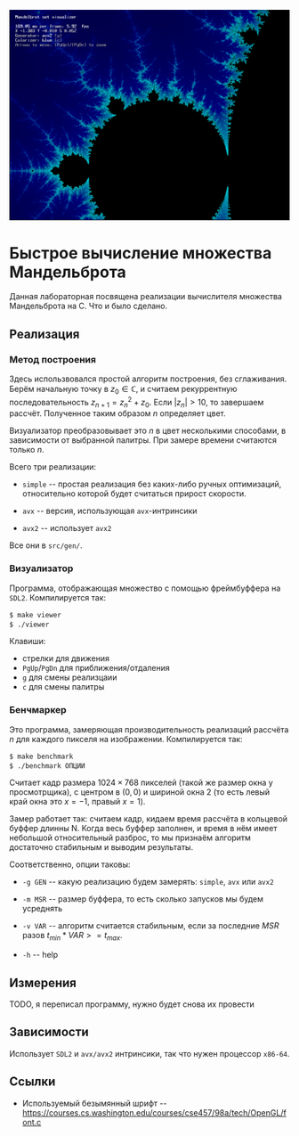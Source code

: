 ![Мандельброт](result.png)

# Быстрое вычисление множества Мандельброта

Данная лабораторная посвящена реализации вычислителя 
множества Мандельброта на C. Что и было сделано.


## Реализация

### Метод построения

Здесь использвовался простой алгоритм построения, без сглаживания.
Берём начальную точку в $`z_0 \in \mathbb{C}`$, и считаем рекуррентную
последовательность $`z_{n+1} = z_n^2 + z_0`$. Если $`|z_n| > 10`$, то 
завершаем рассчёт. Полученное таким образом $`n`$ определяет цвет.

Визуализатор преобразовывает это $`n`$ в цвет несколькими способами,
в зависимости от выбранной палитры. При замере времени считаются только $`n`$.

Всего три реализации:

 - `simple` -- простая реализация без каких-либо ручных оптимизаций,
    относительно которой будет считаться прирост скорости.

 - `avx` -- версия, использующая `avx`-интринсики

 - `avx2` -- использует `avx2`

Все они в `src/gen/`.

### Визуализатор

Программа, отображающая множество с помощью фреймбуффера на `SDL2`.
Компилируется так:

```bash
$ make viewer
$ ./viewer
```

Клавиши:

 - стрелки для движения
 - `PgUp`/`PgDn` для приближения/отдаления
 - `g` для смены реализцаии
 - `c` для смены палитры

### Бенчмаркер

Это программа, замеряющая производительность реализаций рассчёта $`n`$ для
каждого пикселя на изображении. Компилируется так:


```bash
$ make benchmark
$ ./benchmark ОПЦИИ
```

Считает кадр размера $1024 \times 768$ пикселей (такой же размер окна у просмотрщика),
с центром в $(0, 0)$ и шириной окна $2$ (то есть левый край окна это $x = -1$,
правый $x = 1$).

Замер работает так: считаем кадр, кидаем время рассчёта в кольцевой буффер длинны N.
Когда весь буффер заполнен, и время в нём имеет небольшой относительный разброс,
то мы признаём алгоритм достаточно стабильным и выводим результаты.

Соответственно, опции таковы:

 - `-g GEN` -- какую реализацию будем замерять: `simple`, `avx` или `avx2`
 - `-m MSR` -- размер буффера, то есть сколько запусков мы будем усреднять
 - `-v VAR` -- алгоритм считается стабильным, если за последние $`MSR`$ разов
    $`t_{min} * VAR >= t_{max}`$.

 - `-h` -- help

## Измерения

TODO, я переписал программу, нужно будет снова их провести

## Зависимости

Использует `SDL2` и `avx/avx2` интринсики, так что нужен процессор `x86-64`.

## Ссылки

 - Используемый безымянный шрифт -- https://courses.cs.washington.edu/courses/cse457/98a/tech/OpenGL/font.c

